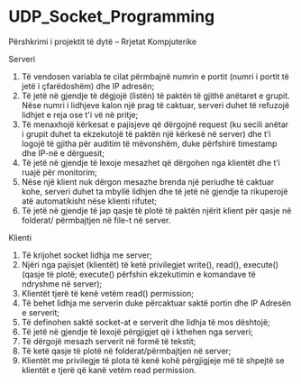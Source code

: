 # UDP_Socket_Programming
Përshkrimi i projektit të dytë – Rrjetat Kompjuterike

Serveri
1. Të vendosen variabla te cilat përmbajnë numrin e portit (numri i portit të jetë i
çfarëdoshëm) dhe IP adresën;
2. Të jetë në gjendje të dëgjojë (listën) të paktën të gjithë anëtaret e grupit. Nëse numri i
lidhjeve kalon një prag të caktuar, serveri duhet të refuzojë lidhjet e reja ose t'i vë në pritje;
3. Të menaxhojë kërkesat e pajisjeve që dërgojnë request (ku secili anëtar i grupit duhet
ta ekzekutojë të paktën një kërkesë në server) dhe t’i logojë të gjitha për auditim të
mëvonshëm, duke përfshirë timestamp dhe IP-në e dërguesit;
4. Të jetë në gjendje të lexoje mesazhet që dërgohen nga klientët dhe t’i ruajë për monitorim;
5. Nëse një klient nuk dërgon mesazhe brenda një periudhe të caktuar kohe, serveri duhet ta
mbyllë lidhjen dhe të jetë në gjendje ta rikuperojë atë automatikisht nëse klienti rifutet;
6. Të jetë në gjendje të jap qasje të plotë të paktën njërit klient për qasje në folderat/
përmbajtjen në file-t në server.

Klienti
1. Të krijohet socket lidhja me server;
2. Njëri nga pajisjet (klientët) të ketë privilegjet write(), read(), execute() (qasje të plotë;
execute() përfshin ekzekutimin e komandave të ndryshme në server);
3. Klientët tjerë të kenë vetëm read() permission;
4. Të behet lidhja me serverin duke përcaktuar saktë portin dhe IP Adresën e serverit;
5. Të definohen saktë socket-at e serverit dhe lidhja të mos dështojë;
6. Të jetë në gjendje të lexojë përgjigjet që i kthehen nga serveri;
7. Të dërgojë mesazh serverit në formë të tekstit;
8. Të ketë qasje të plotë në folderat/përmbajtjen në server;
9. Klientët me privilegje të plota të kenë kohë përgjigjeje më të shpejtë se klientët e tjerë që
kanë vetëm read permission.

